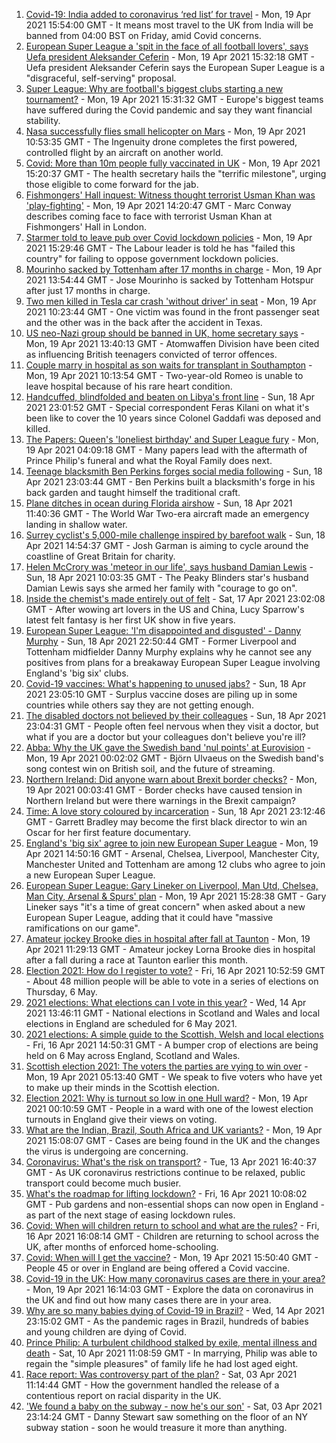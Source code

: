 1. [Covid-19: India added to coronavirus ‘red list’ for travel](https://www.bbc.co.uk/news/uk-56806103) - Mon, 19 Apr 2021 15:54:00 GMT - It means most travel to the UK from India will be banned from 04:00 BST on Friday, amid Covid concerns.
2. [European Super League a 'spit in the face of all football lovers', says Uefa president Aleksander Ceferin](https://www.bbc.co.uk/sport/football/56800351) - Mon, 19 Apr 2021 15:32:18 GMT - Uefa president Aleksander Ceferin says the European Super League is a "disgraceful, self-serving" proposal.
3. [Super League: Why are football's biggest clubs starting a new tournament?](https://www.bbc.co.uk/news/business-56768728) - Mon, 19 Apr 2021 15:31:32 GMT - Europe's biggest teams have suffered during the Covid pandemic and say they want financial stability.
4. [Nasa successfully flies small helicopter on Mars](https://www.bbc.co.uk/news/science-environment-56799755) - Mon, 19 Apr 2021 10:53:35 GMT - The Ingenuity drone completes the first powered, controlled flight by an aircraft on another world.
5. [Covid: More than 10m people fully vaccinated in UK](https://www.bbc.co.uk/news/uk-56794047) - Mon, 19 Apr 2021 15:20:37 GMT - The health secretary hails the "terrific milestone", urging those eligible to come forward for the jab.
6. [Fishmongers' Hall inquest: Witness thought terrorist Usman Khan was 'play-fighting'](https://www.bbc.co.uk/news/uk-england-london-56802888) - Mon, 19 Apr 2021 14:20:47 GMT - Marc Conway describes coming face to face with terrorist Usman Khan at Fishmongers' Hall in London.
7. [Starmer told to leave pub over Covid lockdown policies](https://www.bbc.co.uk/news/uk-politics-56802020) - Mon, 19 Apr 2021 15:29:46 GMT - The Labour leader is told he has "failed this country" for failing to oppose government lockdown policies.
8. [Mourinho sacked by Tottenham after 17 months in charge](https://www.bbc.co.uk/sport/football/56799400) - Mon, 19 Apr 2021 13:54:44 GMT - Jose Mourinho is sacked by Tottenham Hotspur after just 17 months in charge.
9. [Two men killed in Tesla car crash 'without driver' in seat](https://www.bbc.co.uk/news/technology-56799749) - Mon, 19 Apr 2021 10:23:44 GMT - One victim was found in the front passenger seat and the other was in the back after the accident in Texas.
10. [US neo-Nazi group should be banned in UK, home secretary says](https://www.bbc.co.uk/news/uk-56803647) - Mon, 19 Apr 2021 13:40:13 GMT - Atomwaffen Division have been cited as influencing British teenagers convicted of terror offences.
11. [Couple marry in hospital as son waits for transplant in Southampton](https://www.bbc.co.uk/news/uk-england-hampshire-56775006) - Mon, 19 Apr 2021 10:13:54 GMT - Two-year-old Romeo is unable to leave hospital because of his rare heart condition.
12. [Handcuffed, blindfolded and beaten on Libya's front line](https://www.bbc.co.uk/news/world-africa-56773817) - Sun, 18 Apr 2021 23:01:52 GMT - Special correspondent Feras Kilani on what it's been like to cover the 10 years since Colonel Gaddafi was deposed and killed.
13. [The Papers: Queen's 'loneliest birthday' and Super League fury](https://www.bbc.co.uk/news/blogs-the-papers-56796272) - Mon, 19 Apr 2021 04:09:18 GMT - Many papers lead with the aftermath of Prince Philip's funeral and what the Royal Family does next.
14. [Teenage blacksmith Ben Perkins forges social media following](https://www.bbc.co.uk/news/uk-england-56733672) - Sun, 18 Apr 2021 23:03:44 GMT - Ben Perkins built a blacksmith's forge in his back garden and taught himself the traditional craft.
15. [Plane ditches in ocean during Florida airshow](https://www.bbc.co.uk/news/world-us-canada-56792530) - Sun, 18 Apr 2021 11:40:36 GMT - The World War Two-era aircraft made an emergency landing in shallow water.
16. [Surrey cyclist's 5,000-mile challenge inspired by barefoot walk](https://www.bbc.co.uk/news/uk-england-surrey-56784396) - Sun, 18 Apr 2021 14:54:37 GMT - Josh Garman is aiming to cycle around the coastline of Great Britain for charity.
17. [Helen McCrory was 'meteor in our life', says husband Damian Lewis](https://www.bbc.co.uk/news/entertainment-arts-56792079) - Sun, 18 Apr 2021 10:03:35 GMT - The Peaky Blinders star's husband Damian Lewis says she armed her family with "courage to go on".
18. [Inside the chemist's made entirely out of felt](https://www.bbc.co.uk/news/entertainment-arts-56773534) - Sat, 17 Apr 2021 23:02:08 GMT - After wowing art lovers in the US and China, Lucy Sparrow's latest felt fantasy is her first UK show in five years.
19. [European Super League: 'I'm disappointed and disgusted' - Danny Murphy](https://www.bbc.co.uk/sport/football/56796391) - Sun, 18 Apr 2021 22:50:44 GMT - Former Liverpool and Tottenham midfielder Danny Murphy explains why he cannot see any positives from plans for a breakaway European Super League involving England's 'big six' clubs.
20. [Covid-19 vaccines: What's happening to unused jabs?](https://www.bbc.co.uk/news/world-56763490) - Sun, 18 Apr 2021 23:05:10 GMT - Surplus vaccine doses are piling up in some countries while others say they are not getting enough.
21. [The disabled doctors not believed by their colleagues](https://www.bbc.co.uk/news/disability-56244376) - Sun, 18 Apr 2021 23:04:31 GMT - People often feel nervous when they visit a doctor, but what if you are a doctor but your colleagues don't believe you're ill?
22. [Abba: Why the UK gave the Swedish band 'nul points' at Eurovision](https://www.bbc.co.uk/news/entertainment-arts-56743279) - Mon, 19 Apr 2021 00:02:02 GMT - Björn Ulvaeus on the Swedish band's song contest win on British soil, and the future of streaming.
23. [Northern Ireland: Did anyone warn about Brexit border checks?](https://www.bbc.co.uk/news/56763859) - Mon, 19 Apr 2021 00:03:41 GMT - Border checks have caused tension in Northern Ireland but were there warnings in the Brexit campaign?
24. [Time: A love story coloured by incarceration](https://www.bbc.co.uk/news/world-us-canada-56753968) - Sun, 18 Apr 2021 23:12:46 GMT - Garrett Bradley may become the first black director to win an Oscar for her first feature documentary.
25. [England's 'big six' agree to join new European Super League](https://www.bbc.co.uk/sport/football/56795811) - Mon, 19 Apr 2021 14:50:16 GMT - Arsenal, Chelsea, Liverpool, Manchester City, Manchester United and Tottenham are among 12 clubs who agree to join a new European Super League.
26. [European Super League: Gary Lineker on Liverpool, Man Utd, Chelsea, Man City, Arsenal & Spurs' plan](https://www.bbc.co.uk/sport/av/football/56807114) - Mon, 19 Apr 2021 15:28:38 GMT - Gary Lineker says "it's a time of great concern" when asked about a new European Super League, adding that it could have "massive ramifications on our game".
27. [Amateur jockey Brooke dies in hospital after fall at Taunton](https://www.bbc.co.uk/sport/horse-racing/56798062) - Mon, 19 Apr 2021 11:29:13 GMT - Amateur jockey Lorna Brooke dies in hospital after a fall during a race at Taunton earlier this month.
28. [Election 2021: How do I register to vote?](https://www.bbc.co.uk/news/uk-politics-56581106) - Fri, 16 Apr 2021 10:52:59 GMT - About 48 million people will be able to vote in a series of elections on Thursday, 6 May.
29. [2021 elections: What elections can I vote in this year?](https://www.bbc.co.uk/news/56129210) - Wed, 14 Apr 2021 13:46:11 GMT - National elections in Scotland and Wales and local elections in England are scheduled for 6 May 2021.
30. [2021 elections: A simple guide to the Scottish, Welsh and local elections](https://www.bbc.co.uk/news/uk-politics-56286643) - Fri, 16 Apr 2021 14:50:31 GMT - A bumper crop of elections are being held on 6 May across England, Scotland and Wales.
31. [Scottish election 2021: The voters the parties are vying to win over](https://www.bbc.co.uk/news/uk-scotland-56633340) - Mon, 19 Apr 2021 05:13:40 GMT - We speak to five voters who have yet to make up their minds in the Scottish election.
32. [Election 2021: Why is turnout so low in one Hull ward?](https://www.bbc.co.uk/news/uk-england-humber-56735787) - Mon, 19 Apr 2021 00:10:59 GMT - People in a ward with one of the lowest election turnouts in England give their views on voting.
33. [What are the Indian, Brazil, South Africa and UK variants?](https://www.bbc.co.uk/news/health-55659820) - Mon, 19 Apr 2021 15:08:07 GMT - Cases are being found in the UK and the changes the virus is undergoing are concerning.
34. [Coronavirus: What's the risk on transport?](https://www.bbc.co.uk/news/health-51736185) - Tue, 13 Apr 2021 16:40:37 GMT - As UK coronavirus restrictions continue to be relaxed, public transport could become much busier.
35. [What's the roadmap for lifting lockdown?](https://www.bbc.co.uk/news/explainers-52530518) - Fri, 16 Apr 2021 10:08:02 GMT - Pub gardens and non-essential shops can now open in England - as part of the next stage of easing lockdown rules.
36. [Covid: When will children return to school and what are the rules?](https://www.bbc.co.uk/news/education-51643556) - Fri, 16 Apr 2021 16:08:14 GMT - Children are returning to school across the UK, after months of enforced home-schooling.
37. [Covid: When will I get the vaccine?](https://www.bbc.co.uk/news/health-55045639) - Mon, 19 Apr 2021 15:50:40 GMT - People 45 or over in England are being offered a Covid vaccine.
38. [Covid-19 in the UK: How many coronavirus cases are there in your area?](https://www.bbc.co.uk/news/uk-51768274) - Mon, 19 Apr 2021 16:14:03 GMT - Explore the data on coronavirus in the UK and find out how many cases there are in your area.
39. [Why are so many babies dying of Covid-19 in Brazil?](https://www.bbc.co.uk/news/world-latin-america-56696907) - Wed, 14 Apr 2021 23:15:02 GMT - As the pandemic rages in Brazil, hundreds of babies and young children are dying of Covid.
40. [Prince Philip: A turbulent childhood stalked by exile, mental illness and death](https://www.bbc.co.uk/news/uk-56690270) - Sat, 10 Apr 2021 11:08:59 GMT - In marrying, Philip was able to regain the "simple pleasures" of family life he had lost aged eight.
41. [Race report: Was controversy part of the plan?](https://www.bbc.co.uk/news/uk-politics-56578839) - Sat, 03 Apr 2021 11:14:44 GMT - How the government handled the release of a contentious report on racial disparity in the UK.
42. ['We found a baby on the subway - now he's our son'](https://www.bbc.co.uk/news/stories-56409764) - Sat, 03 Apr 2021 23:14:24 GMT - Danny Stewart saw something on the floor of an NY subway station - soon he would treasure it more than anything.
